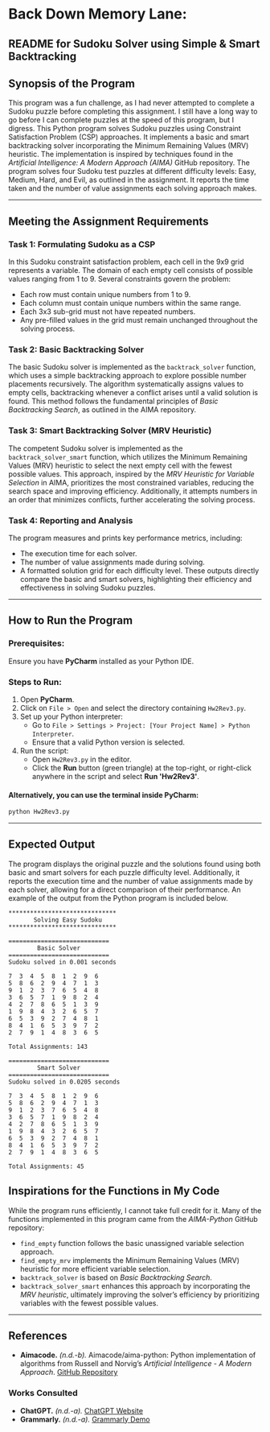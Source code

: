 # Back Down Memory Lane: 
## README for Sudoku Solver using Simple & Smart Backtracking

## Synopsis of the Program
This program was a fun challenge, as I had never attempted to complete a Sudoku puzzle before completing this assignment. I still have a long way to go before I can complete puzzles at the speed of this program, but I digress. This Python program solves Sudoku puzzles using Constraint Satisfaction Problem (CSP) approaches. It implements a basic and smart backtracking solver incorporating the Minimum Remaining Values (MRV) heuristic. The implementation is inspired by techniques found in the *Artificial Intelligence: A Modern Approach (AIMA)* GitHub repository. The program solves four Sudoku test puzzles at different difficulty levels: Easy, Medium, Hard, and Evil, as outlined in the assignment. It reports the time taken and the number of value assignments each solving approach makes.

---

## Meeting the Assignment Requirements

### Task 1: Formulating Sudoku as a CSP
In this Sudoku constraint satisfaction problem, each cell in the 9x9 grid represents a variable. The domain of each empty cell consists of possible values ranging from 1 to 9. Several constraints govern the problem:
- Each row must contain unique numbers from 1 to 9.
- Each column must contain unique numbers within the same range.
- Each 3x3 sub-grid must not have repeated numbers.
- Any pre-filled values in the grid must remain unchanged throughout the solving process.

### Task 2: Basic Backtracking Solver
The basic Sudoku solver is implemented as the `backtrack_solver` function, which uses a simple backtracking approach to explore possible number placements recursively. The algorithm systematically assigns values to empty cells, backtracking whenever a conflict arises until a valid solution is found. This method follows the fundamental principles of *Basic Backtracking Search*, as outlined in the AIMA repository.

### Task 3: Smart Backtracking Solver (MRV Heuristic)
The competent Sudoku solver is implemented as the `backtrack_solver_smart` function, which utilizes the Minimum Remaining Values (MRV) heuristic to select the next empty cell with the fewest possible values. This approach, inspired by the *MRV Heuristic for Variable Selection* in AIMA, prioritizes the most constrained variables, reducing the search space and improving efficiency. Additionally, it attempts numbers in an order that minimizes conflicts, further accelerating the solving process.

### Task 4: Reporting and Analysis
The program measures and prints key performance metrics, including:
- The execution time for each solver.
- The number of value assignments made during solving.
- A formatted solution grid for each difficulty level.
These outputs directly compare the basic and smart solvers, highlighting their efficiency and effectiveness in solving Sudoku puzzles.

---

## How to Run the Program
### Prerequisites:
Ensure you have **PyCharm** installed as your Python IDE.

### Steps to Run:
1. Open **PyCharm**.
2. Click on `File > Open` and select the directory containing `Hw2Rev3.py`.
3. Set up your Python interpreter:
   - Go to `File > Settings > Project: [Your Project Name] > Python Interpreter`.
   - Ensure that a valid Python version is selected.
4. Run the script:
   - Open `Hw2Rev3.py` in the editor.
   - Click the **Run** button (green triangle) at the top-right, or right-click anywhere in the script and select **Run 'Hw2Rev3'**.

#### Alternatively, you can use the terminal inside PyCharm:
```bash
python Hw2Rev3.py
```

---

## Expected Output
The program displays the original puzzle and the solutions found using both basic and smart solvers for each puzzle difficulty level. Additionally, it reports the execution time and the number of value assignments made by each solver, allowing for a direct comparison of their performance. An example of the output from the Python program is included below.
```
******************************
       Solving Easy Sudoku
******************************

============================
        Basic Solver
============================
Sudoku solved in 0.001 seconds

7  3  4  5  8  1  2  9  6
5  8  6  2  9  4  7  1  3
9  1  2  3  7  6  5  4  8
3  6  5  7  1  9  8  2  4
4  2  7  8  6  5  1  3  9
1  9  8  4  3  2  6  5  7
6  5  3  9  2  7  4  8  1
8  4  1  6  5  3  9  7  2
2  7  9  1  4  8  3  6  5

Total Assignments: 143 

============================
        Smart Solver
============================
Sudoku solved in 0.0205 seconds

7  3  4  5  8  1  2  9  6
5  8  6  2  9  4  7  1  3
9  1  2  3  7  6  5  4  8
3  6  5  7  1  9  8  2  4
4  2  7  8  6  5  1  3  9
1  9  8  4  3  2  6  5  7
6  5  3  9  2  7  4  8  1
8  4  1  6  5  3  9  7  2
2  7  9  1  4  8  3  6  5

Total Assignments: 45 
```

## Inspirations for the Functions in My Code
While the program runs efficiently, I cannot take full credit for it. Many of the functions implemented in this program came from the *AIMA-Python* GitHub repository:
- `find_empty` function follows the basic unassigned variable selection approach.
- `find_empty_mrv` implements the Minimum Remaining Values (MRV) heuristic for more efficient variable selection.
- `backtrack_solver` is based on *Basic Backtracking Search*.
- `backtrack_solver_smart` enhances this approach by incorporating the *MRV heuristic*, ultimately improving the solver’s efficiency by prioritizing variables with the fewest possible values.

---

## References
- **Aimacode.** *(n.d.-b).* Aimacode/aima-python: Python implementation of algorithms from Russell and Norvig’s *Artificial Intelligence - A Modern Approach*. [GitHub Repository](https://github.com/aimacode/aima-python)

### Works Consulted
- **ChatGPT.** *(n.d.-a).* [ChatGPT Website](https://chatgpt.com/)
- **Grammarly.** *(n.d.-a).* [Grammarly Demo](https://app.grammarly.com/demo)

